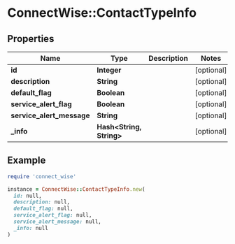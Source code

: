 # ConnectWise::ContactTypeInfo

## Properties

| Name | Type | Description | Notes |
| ---- | ---- | ----------- | ----- |
| **id** | **Integer** |  | [optional] |
| **description** | **String** |  | [optional] |
| **default_flag** | **Boolean** |  | [optional] |
| **service_alert_flag** | **Boolean** |  | [optional] |
| **service_alert_message** | **String** |  | [optional] |
| **_info** | **Hash&lt;String, String&gt;** |  | [optional] |

## Example

```ruby
require 'connect_wise'

instance = ConnectWise::ContactTypeInfo.new(
  id: null,
  description: null,
  default_flag: null,
  service_alert_flag: null,
  service_alert_message: null,
  _info: null
)
```

